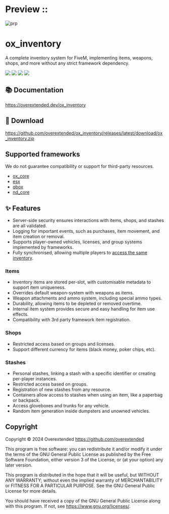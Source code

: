 # Preview ::
![prp](https://github.com/user-attachments/assets/e76b3da1-6b6f-4ff2-8abb-31856aa8428d)

# ox_inventory

A complete inventory system for FiveM, implementing items, weapons, shops, and more without any strict framework dependency.

![](https://img.shields.io/github/downloads/overextended/ox_inventory/total?logo=github)
![](https://img.shields.io/github/downloads/overextended/ox_inventory/latest/total?logo=github)
![](https://img.shields.io/github/contributors/overextended/ox_inventory?logo=github)
![](https://img.shields.io/github/v/release/overextended/ox_inventory?logo=github)

## 📚 Documentation

https://overextended.dev/ox_inventory

## 💾 Download

https://github.com/overextended/ox_inventory/releases/latest/download/ox_inventory.zip

## Supported frameworks

We do not guarantee compatibility or support for third-party resources.

- [ox_core](https://github.com/overextended/ox_core)
- [esx](https://github.com/esx-framework/esx_core)
- [qbox](https://github.com/Qbox-project/qbx_core)
- [nd_core](https://github.com/ND-Framework/ND_Core)

## ✨ Features

- Server-side security ensures interactions with items, shops, and stashes are all validated.
- Logging for important events, such as purchases, item movement, and item creation or removal.
- Supports player-owned vehicles, licenses, and group systems implemented by frameworks.
- Fully synchronised, allowing multiple players to [access the same inventory](https://user-images.githubusercontent.com/65407488/230926091-c0033732-d293-48c9-9d62-6f6ae0a8a488.mp4).

### Items

- Inventory items are stored per-slot, with customisable metadata to support item uniqueness.
- Overrides default weapon-system with weapons as items.
- Weapon attachments and ammo system, including special ammo types.
- Durability, allowing items to be depleted or removed overtime.
- Internal item system provides secure and easy handling for item use effects.
- Compatibility with 3rd party framework item registration.

### Shops

- Restricted access based on groups and licenses.
- Support different currency for items (black money, poker chips, etc).

### Stashes

- Personal stashes, linking a stash with a specific identifier or creating per-player instances.
- Restricted access based on groups.
- Registration of new stashes from any resource.
- Containers allow access to stashes when using an item, like a paperbag or backpack.
- Access gloveboxes and trunks for any vehicle.
- Random item generation inside dumpsters and unowned vehicles.

## Copyright

Copyright © 2024 Overextended <https://github.com/overextended>

This program is free software: you can redistribute it and/or modify it under the terms of the GNU General Public License as published by the Free Software Foundation, either version 3 of the License, or (at your option) any later version.

This program is distributed in the hope that it will be useful, but WITHOUT ANY WARRANTY; without even the implied warranty of MERCHANTABILITY or FITNESS FOR A PARTICULAR PURPOSE. See the GNU General Public License for more details.

You should have received a copy of the GNU General Public License along with this program. If not, see <https://www.gnu.org/licenses/>.

